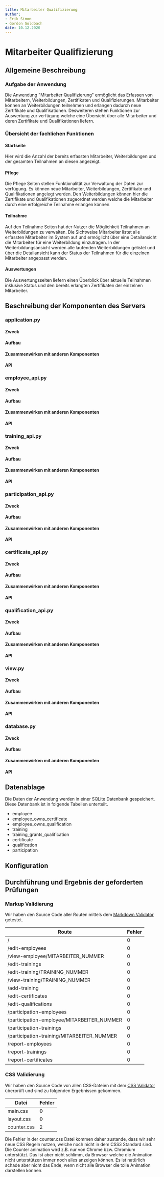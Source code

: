 ```yaml
---
title: Mitarbeiter Qualifizierung
author:
- Erik Simon
- Gordon Goldbach
date: 10.12.2020
---
```


# Mitarbeiter Qualifizierung

## Allgemeine Beschreibung

### Aufgabe der Anwendung

Die Anwendung "Mitarbeiter Qualifizierung" ermöglicht das Erfassen von Mitarbeitern, Weiterbildungen, Zertifikaten und Qualifizierungen.
Mitarbeiter können an Weiterbildungen teilnehmen und erlangen dadurch neue Zertifikate und Qualifikationen.
Desweiteren stehen Funktionen zur Auswertung zur verfügung welche eine Übersicht über alle Mitarbeiter und deren Zertifikate und Qualifikationen liefern.

### Übersicht der fachlichen Funktionen

#### Startseite

Hier wird die Anzahl der bereits erfassten Mitarbeiter, Weiterbildungen und der gesamten Teilnahmen an diesen angezeigt.

#### Pflege

Die Pflege Seiten stellen Funktionalität zur Verwaltung der Daten zur verfügung.
Es können neue Mitarbeiter, Weiterbildungen, Zertifikate und Qualifikationen angelegt werden.
Den Weiterbildungen können hier die Zertifikate und Qualifikationen zugeordnet werden welche die Mitarbeiter durch eine erfolgreiche Teilnahme erlangen können.

#### Teilnahme

Auf den Teilnahme Seiten hat der Nutzer die Möglichkeit Teilnahmen an Weiterbildungen zu verwalten.
Die Sichtweise Mitarbeiter listet alle erfassten Mitarbeiter im System auf und ermöglicht über eine Detailansicht die Mitarbeiter für eine Weiterbildung einzutragen.
In der Weiterbildungsansicht werden alle laufenden Weiterbildungen gelistet und über die Detailansicht kann der Status der Teilnahmen für die einzelnen Mitarbeiter angepasst werden.

#### Auswertungen

Die Auswertungsseiten liefern einen Überblick über aktuelle Teilnahmen inklusive Status und den bereits erlangten Zertifikaten der einzelnen Mitarbeiter.

## Beschreibung der Komponenten des Servers

### application.py

#### Zweck

#### Aufbau

#### Zusammenwirken mit anderen Komponenten

#### API

### employee_api.py

#### Zweck

#### Aufbau

#### Zusammenwirken mit anderen Komponenten

#### API

### training_api.py

#### Zweck

#### Aufbau

#### Zusammenwirken mit anderen Komponenten

#### API

### participation_api.py

#### Zweck

#### Aufbau

#### Zusammenwirken mit anderen Komponenten

#### API

### certificate_api.py

#### Zweck

#### Aufbau

#### Zusammenwirken mit anderen Komponenten

#### API

### qualification_api.py

#### Zweck

#### Aufbau

#### Zusammenwirken mit anderen Komponenten

#### API

### view.py

#### Zweck

#### Aufbau

#### Zusammenwirken mit anderen Komponenten

#### API

### database.py

#### Zweck

#### Aufbau

#### Zusammenwirken mit anderen Komponenten

#### API

## Datenablage

Die Daten der Anwendung werden in einer SQLite Datenbank gespeichert.
Diese Datenbank ist in folgende Tabellen unterteilt.

- employee
- employee_owns_certificate
- employee_owns_qualification
- training
- training_grants_qualification
- certificate
- qualification
- participation

## Konfiguration

## Durchführung und Ergebnis der geforderten Prüfungen

### Markup Validierung

Wir haben den Source Code aller Routen mittels dem [Markdown Validator](https://validator.w3.org/nu/) getestet.

| Route | Fehler |
| --- | --- |
| / | 0 |
| /edit-employees | 0 |
| /view-employee/MITARBEITER_NUMMER | 0 |
| /edit-trainings | 0 |
| /edit-training/TRAINING_NUMMER | 0 |
| /view-training/TRAINING_NUMMER | 0 |
| /add-training | 0 |
| /edit-certificates | 0 |
| /edit-qualifications | 0 |
| /participation-employees | 0 |
| /participation-employee/MITARBEITER_NUMMER | 0 |
| /participation-trainings | 0 |
| /participation-training/MITARBEITER_NUMMER | 0 |
| /report-employees | 0 |
| /report-trainings | 0 |
| /report-certificates | 0 |

### CSS Validierung

Wir haben den Source Code von allen CSS-Dateien mit dem [CSS Validator](http://jigsaw.w3.org/css-validator/validator) überprüft und sind zu folgenden Ergebnissen gekommen.

| Datei | Fehler |
| --- | --- |
| main.css | 0 |
| layout.css | 0 |
| counter.css | 2 |

Die Fehler in der counter.css Datei kommen daher zustande, dass wir sehr neue CSS Regeln nutzen, welche noch nicht in dem CSS3 Standard sind. Die Counter animation wird z.B. nur von Chrome bzw. Chromium unterstützt. Das ist aber nicht schlimm, da Browser welche die Animation nicht unterstützen immer noch alles anzeigen können. Es ist natürlich schade aber nicht das Ende, wenn nicht alle Browser die tolle Animation darstellen können.
